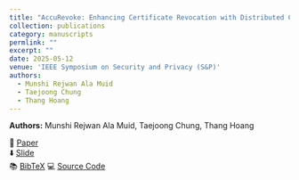 ```yaml
---
title: "AccuRevoke: Enhancing Certificate Revocation with Distributed Cryptographic Accumulators"
collection: publications
category: manuscripts
permlink: ""
excerpt: ""
date: 2025-05-12
venue: 'IEEE Symposium on Security and Privacy (S&P)'
authors:
  - Munshi Rejwan Ala Muid
  - Taejoong Chung
  - Thang Hoang
---
```

**Authors:** Munshi Rejwan Ala Muid, Taejoong Chung, Thang Hoang 


📄 [Paper](http://rezwan-muid.github.io/files/AccuRevoke_Enhancing_Certificate_Revocation_with_Distributed_Cryptographic_Accumulators.pdf)  
⬇️ [Slide](http://rezwan-muid.github.io/files/accurevokeslide.pdf)  
📚 [BibTeX](http://rezwan-muid.github.io/files/accurevoke.bib)
💻 [Source Code](https://accurevoke.netsecurelab.org)
